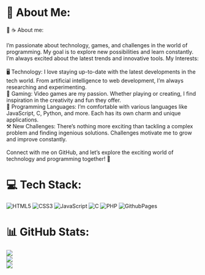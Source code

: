 # 💫 About Me:
🍪 ☕ About me:<br><br>I’m passionate about technology, games, and challenges in the world of programming. My goal is to explore new possibilities and learn constantly. I’m always excited about the latest trends and innovative tools. My Interests:<br><br>    🖥️ Technology: I love staying up-to-date with the latest developments in the tech world. From artificial intelligence to web development, I’m always researching and experimenting.<br>    👾 Gaming: Video games are my passion. Whether playing or creating, I find inspiration in the creativity and fun they offer.<br>    🧠 Programming Languages: I’m comfortable with various languages like JavaScript, C, Python, and more. Each has its own charm and unique applications.<br>    ⚒️ New Challenges: There’s nothing more exciting than tackling a complex problem and finding ingenious solutions. Challenges motivate me to grow and improve constantly.<br><br>Connect with me on GitHub, and let’s explore the exciting world of technology and programming together! 🚀


# 💻 Tech Stack:
![HTML5](https://img.shields.io/badge/html5-%23E34F26.svg?style=flat-square&logo=html5&logoColor=white) ![CSS3](https://img.shields.io/badge/css3-%231572B6.svg?style=flat-square&logo=css3&logoColor=white) ![JavaScript](https://img.shields.io/badge/javascript-%23323330.svg?style=flat-square&logo=javascript&logoColor=%23F7DF1E) ![C](https://img.shields.io/badge/c-%2300599C.svg?style=flat-square&logo=c&logoColor=white) ![PHP](https://img.shields.io/badge/php-%23777BB4.svg?style=flat-square&logo=php&logoColor=white) ![GithubPages](https://img.shields.io/badge/github%20pages-121013?style=flat-square&logo=github&logoColor=white)
# 📊 GitHub Stats:
![](https://github-readme-stats.vercel.app/api?username=isaacema96&theme=dark&hide_border=false&include_all_commits=false&count_private=false)<br/>
![](https://github-readme-streak-stats.herokuapp.com/?user=isaacema96&theme=dark&hide_border=false)<br/>
![](https://github-readme-stats.vercel.app/api/top-langs/?username=isaacema96&theme=dark&hide_border=false&include_all_commits=false&count_private=false&layout=compact)

<!-- Proudly created with GPRM ( https://gprm.itsvg.in ) -->
